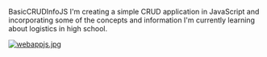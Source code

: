 BasicCRUDInfoJS
I'm creating a simple CRUD application in JavaScript and incorporating some of the concepts and information I'm currently learning about logistics in high school.

[![webappjs.jpg](https://i.postimg.cc/WzrsFbV6/webappjs.jpg)](https://postimg.cc/jnspBTLL)

